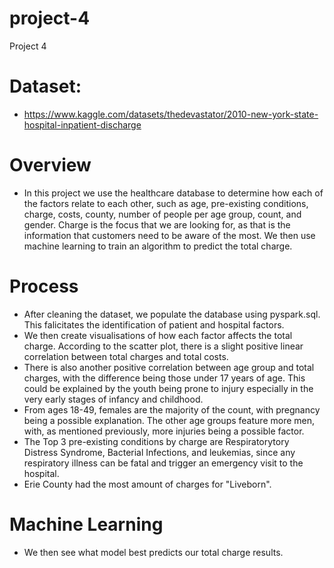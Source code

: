 # project-4
Project 4
# Dataset:
* https://www.kaggle.com/datasets/thedevastator/2010-new-york-state-hospital-inpatient-discharge
# Overview
* In this project we use the healthcare database to determine how each of the factors relate to each other, such as age, pre-existing conditions, charge, costs, county, number of people per age group, count, and gender. Charge is the focus that we are looking for, as that is the information that customers need to be aware of the most. We then use machine learning to train an algorithm to predict the total charge.
# Process
* After cleaning the dataset, we populate the database using pyspark.sql. This falicitates the identification of patient and hospital factors.
* We then create visualisations of how each factor affects the total charge. According to the scatter plot, there is a slight positive linear correlation between total charges and total costs.
* There is also another positive correlation between age group and total charges, with the difference being those under 17 years of age. This could be explained by the youth being prone to injury especially in the very early stages of infancy and childhood.
* From ages 18-49, females are the majority of the count, with pregnancy being a possible explanation. The other age groups feature more men, with, as mentioned previously, more injuries being a possible factor.
*  The Top 3 pre-existing conditions by charge are Respiratorytory Distress Syndrome, Bacterial Infections, and leukemias, since any respiratory illness can be fatal and trigger an emergency visit to the hospital.
*  Erie County had the most amount of charges for "Liveborn".
# Machine Learning
* We then see what model best predicts our total charge results.
